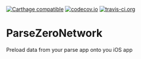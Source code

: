 [![Carthage compatible](https://img.shields.io/badge/Carthage-compatible-4BC51D.svg?style=flat)](https://github.com/Carthage/Carthage)
[![codecov.io](https://codecov.io/github/flovilmart/ParseZero/coverage.svg?branch=master)](https://codecov.io/github/flovilmart/ParseZero?branch=master)
[![travis-ci.org](https://travis-ci.org/flovilmart/ParseZero.svg?branch=master)](https://travis-ci.org/flovilmart/ParseZero.svg?branch=master)
# ParseZeroNetwork
Preload data from your parse app onto you iOS app
